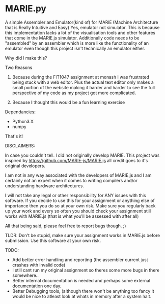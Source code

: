 # MARIE.py
A simple Assembler and Emulator(kind of) for MARIE (Machine Architecture that is Really Intuitive and Easy)
Yes, emulator not simulator. This is because this implementation lacks a lot of the visualisation tools and other features that come in the MARIE.js simulator. Additionally code needs to be "assembled" by an assembler which is more like the functionality of an emulator even though this project isn't technically an emulator either.

Why did I make this?
  
  Two Reasons
  
  1.  Because during the FIT1047 assignment at monash I was frustrated being stuck with a web editor. Plus the 
      actual text editor only makes a small portion of the website making it harder and harder to see the 
      full perspective of my code as my project got more complicated.
  
  2. Because I thought this would be a fun learning exercise
  
Dependancies:
  - Python3.X
  - numpy
  
That's it!
  
DISCLAIMERS:

In case you couldn't tell. I did not originally develop MARIE. This project was inspired by https://github.com/MARIE-js/MARIE.js all credit goes to it's original developers.

I am not in any way associated with the developers of MARIE.js and I am certainly not an expert when it comes to writing compilers and/or understanding hardware architectures.

I will not take any legal or other responsibility for ANY issues with this software. If you decide to use this for your assignment or anything else of importance then you do so at your own risk. Make sure you regularly back up your work and every so often you should check your assignment still works with MARIE.js (that is what you'll be assessed with after all)

All that being said, please feel free to report bugs though.  ;)

TLDR:
  Don't be stupid, make sure your assignment works in MARIE.js before submission. Use this software at your own risk.
  
  
  
TODO:
  
  - Add better error handling and reporting (the assembler current just crashes with invalid code)
  - I still cant run my original assignment so theres some more bugs in there somewhere..
  - Better internal documentation is needed and perhaps some external documentation one day.
  - Better Debugging tools, (although there won't be anything too fancy it would be nice to atleast look at whats in memory after a system halt.
  
  


